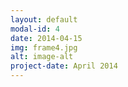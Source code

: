 ```yaml
---
layout: default
modal-id: 4
date: 2014-04-15
img: frame4.jpg
alt: image-alt
project-date: April 2014
---
```

